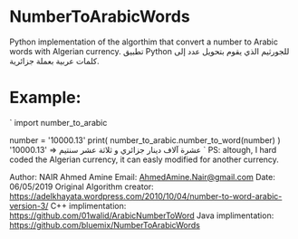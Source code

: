 # NumberToArabicWords
Python implementation of the algorthim that convert a number to Arabic words with Algerian currency.
تطبيق Python للجورثيم الذي يقوم بتحويل عدد إلى كلمات عربية بعملة جزائرية.


# Example: 
`
import number_to_arabic

number = '10000.13'
print(    number_to_arabic.number_to_word(number)  )
'10000.13' => عشرة آلاف دينار جزائري و ثلاثة عشر سنتيم
`
PS: altough, I hard coded the Algerian currency, it can easly modified for another currency.


Author: NAIR Ahmed Amine
Email: AhmedAmine.Nair@gmail.com
Date: 06/05/2019
Original Algorithm creator: https://adelkhayata.wordpress.com/2010/10/04/number-to-word-arabic-version-3/
C++ implimentation: https://github.com/01walid/ArabicNumberToWord
Java implimentation: https://github.com/bluemix/NumberToArabicWords
